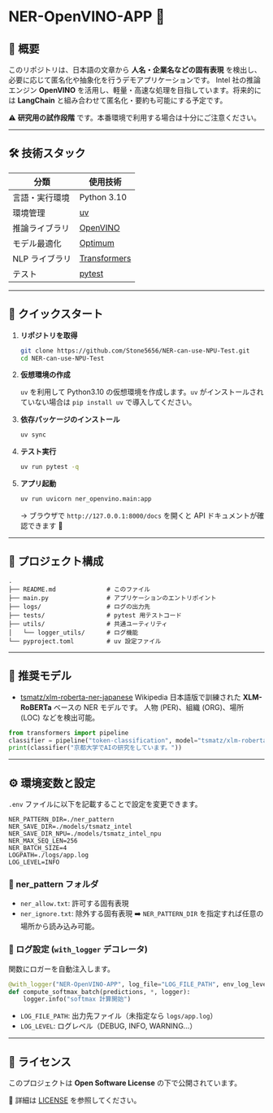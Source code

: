 # NER-OpenVINO-APP 🚀

## 📖 概要

このリポジトリは、日本語の文章から **人名・企業名などの固有表現** を検出し、必要に応じて匿名化や抽象化を行うデモアプリケーションです。
Intel 社の推論エンジン **OpenVINO** を活用し、軽量・高速な処理を目指しています。将来的には **LangChain** と組み合わせて匿名化・要約も可能にする予定です。

⚠️ **研究用の試作段階** です。本番環境で利用する場合は十分にご注意ください。

---

## 🛠 技術スタック

| 分類           | 使用技術                                                 |
| -------------- | -------------------------------------------------------- |
| 言語・実行環境 | Python 3.10                                              |
| 環境管理       | [uv](https://docs.astral.sh/uv/)                         |
| 推論ライブラリ | [OpenVINO](https://docs.openvino.ai/)                    |
| モデル最適化   | [Optimum](https://huggingface.co/docs/optimum/index)     |
| NLP ライブラリ | [Transformers](https://huggingface.co/docs/transformers) |
| テスト         | [pytest](https://docs.pytest.org/)                       |

---

## 🚀 クイックスタート

1. **リポジトリを取得**

   ```bash
   git clone https://github.com/Stone5656/NER-can-use-NPU-Test.git
   cd NER-can-use-NPU-Test
   ```

2. **仮想環境の作成**

   `uv` を利用して Python3.10 の仮想環境を作成します。`uv` がインストールされていない場合は `pip install uv` で導入してください。

3. **依存パッケージのインストール**

   ```bash
   uv sync
   ```

4. **テスト実行**

   ```bash
   uv run pytest -q
   ```

5. **アプリ起動**

   ```bash
   uv run uvicorn ner_openvino.main:app
   ```

   → ブラウザで `http://127.0.0.1:8000/docs` を開くと API ドキュメントが確認できます 🎉

---

## 📂 プロジェクト構成

```
.
├── README.md              # このファイル
├── main.py                # アプリケーションのエントリポイント
├── logs/                  # ログの出力先
├── tests/                 # pytest 用テストコード
├── utils/                 # 共通ユーティリティ
│   └── logger_utils/      # ログ機能
└── pyproject.toml         # uv 設定ファイル
```

---

## 🤖 推奨モデル

- [tsmatz/xlm-roberta-ner-japanese](https://huggingface.co/tsmatz/xlm-roberta-ner-japanese)
  Wikipedia 日本語版で訓練された **XLM-RoBERTa** ベースの NER モデルです。
  人物 (PER)、組織 (ORG)、場所 (LOC) などを検出可能。

```python
from transformers import pipeline
classifier = pipeline("token-classification", model="tsmatz/xlm-roberta-ner-japanese")
print(classifier("京都大学でAIの研究をしています。"))
```

---

## ⚙️ 環境変数と設定

`.env` ファイルに以下を記載することで設定を変更できます。

```dotenv
NER_PATTERN_DIR=./ner_pattern
NER_SAVE_DIR=./models/tsmatz_intel
NER_SAVE_DIR_NPU=./models/tsmatz_intel_npu
NER_MAX_SEQ_LEN=256
NER_BATCH_SIZE=4
LOGPATH=./logs/app.log
LOG_LEVEL=INFO
```

### 📁 ner_pattern フォルダ

- `ner_allow.txt`: 許可する固有表現
- `ner_ignore.txt`: 除外する固有表現
  ➡️ `NER_PATTERN_DIR` を指定すれば任意の場所から読み込み可能。

### 📝 ログ設定 (`with_logger` デコレータ)

関数にロガーを自動注入します。

```python
@with_logger("NER-OpenVINO-APP", log_file="LOG_FILE_PATH", env_log_level="LOG_LEVEL")
def compute_softmax_batch(predictions, *, logger):
    logger.info("softmax 計算開始")
```

- `LOG_FILE_PATH`: 出力先ファイル（未指定なら `logs/app.log`）
- `LOG_LEVEL`: ログレベル（DEBUG, INFO, WARNING…）

---

## 📜 ライセンス

このプロジェクトは **Open Software License** の下で公開されています。

📄 詳細は [LICENSE](./LICENSE) を参照してください。
